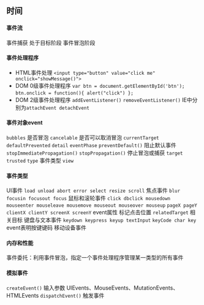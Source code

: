 ## 时间

#### 事件流
事件捕获 处于目标阶段 事件冒泡阶段

#### 事件处理程序
- HTML事件处理
    `<input type="button" value="click me" onclick="showMessage()">`
- DOM 0级事件处理程序
	`var btn = document.getElementById('btn');`
	`btn.onclick = function(){ alert("click") };`
- DOM 2级事件处理程序
	`addEventListener()`
	`removeEventListener()`
	IE中分别为`attachEvent detachEvent`  

#### 事件对象event
`bubbles` 是否冒泡
`cancelable` 是否可以取消冒泡
`currentTarget`
`defaultPrevented`
`detail`
`eventPhase`
`preventDefault()` 阻止默认事件
`stopImmediatePropagation()`
`stopPropagation()` 停止冒泡或捕获
`target`
`trusted`
`type` 事件类型
`view`

#### 事件类型
UI事件
`load unload abort error select resize scroll`
焦点事件
`blur focusin focusout focus`
鼠标和滚轮事件
`click dbclick mousedown mouseenter mouseleave mousemove mouseout mouseover mouseup`
`pageX pageY clientX clientY screenX screenY` event属性 标记点击位置
`relatedTarget` 相关目标
键盘与文本事件
`keydown keypress keyup textInput`
`keyCode char key` event表明按键键码
移动设备事件

#### 内存和性能
事件委托：利用事件冒泡，指定一个事件处理程序管理某一类型的所有事件

#### 模拟事件
`createEvent()` 输入参数 UIEvents、MouseEvents、MutationEvents、HTMLEvents
`dispatchEvent()` 触发事件
 



